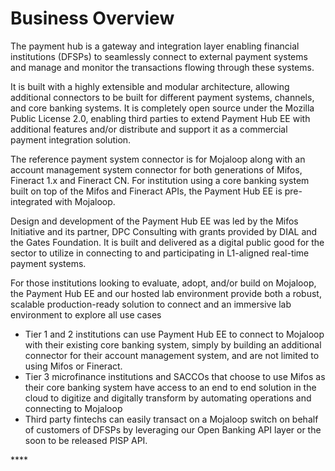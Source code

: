 # Business Overview

The payment hub is a gateway and integration layer enabling financial institutions \(DFSPs\) to seamlessly connect to external payment systems and manage and monitor the transactions flowing through these systems. 

It is built with a highly extensible and modular architecture, allowing additional connectors to be built for different payment systems, channels, and core banking systems. It is completely open source under the Mozilla Public License 2.0, enabling third parties to extend Payment Hub EE with additional features and/or distribute and support it as a commercial payment integration solution. 

The reference payment system connector is for Mojaloop along with an account management system connector for both generations of Mifos, Fineract 1.x and Fineract CN. For institution using a core banking system built on top of the Mifos and Fineract APIs, the Payment Hub EE is pre-integrated with Mojaloop.

Design and development of the Payment Hub EE was led by the Mifos Initiative and its partner, DPC Consulting with grants provided by DIAL and the Gates Foundation. It is built and delivered as a digital public good for the sector to utilize in connecting to and participating in L1-aligned real-time payment systems.

For those institutions looking to evaluate, adopt, and/or build on Mojaloop, the Payment Hub EE and our hosted lab environment provide both a robust, scalable production-ready solution to connect and an immersive lab environment to explore all use cases

* Tier 1 and 2 institutions can use Payment Hub EE to connect to Mojaloop with their existing core banking system, simply by building an additional connector for their account management system, and are not limited to using Mifos or Fineract. 
* Tier 3 microfinance institutions and SACCOs that choose to use Mifos as their core banking system have access to an end to end solution in the cloud to digitize and digitally transform by automating operations and connecting to Mojaloop
* Third party fintechs can easily transact on a Mojaloop switch on behalf of customers of DFSPs by leveraging our Open Banking API layer or the soon to be released PISP API. 

\*\*\*\*

  


